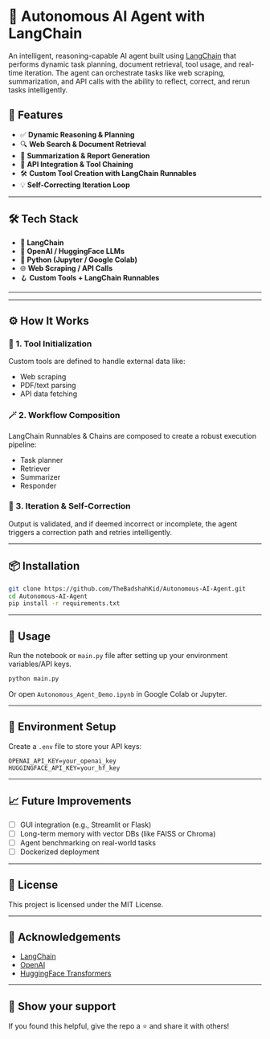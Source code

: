
# 🤖 Autonomous AI Agent with LangChain

An intelligent, reasoning-capable AI agent built using [LangChain](https://www.langchain.com/) that performs dynamic task planning, document retrieval, tool usage, and real-time iteration. The agent can orchestrate tasks like web scraping, summarization, and API calls with the ability to reflect, correct, and rerun tasks intelligently.



## 🧠 Features

- ✅ **Dynamic Reasoning & Planning**
- 🔍 **Web Search & Document Retrieval**
- 🧾 **Summarization & Report Generation**
- 🔗 **API Integration & Tool Chaining**
- 🛠️ **Custom Tool Creation with LangChain Runnables**
- 💡 **Self-Correcting Iteration Loop**

---

## 🛠️ Tech Stack

- 🧠 **LangChain**
- 💬 **OpenAI / HuggingFace LLMs**
- 📜 **Python (Jupyter / Google Colab)**
- 🌐 **Web Scraping / API Calls**
- 🪝 **Custom Tools + LangChain Runnables**

---



---

## ⚙️ How It Works

### 🧩 1. Tool Initialization
Custom tools are defined to handle external data like:
- Web scraping
- PDF/text parsing
- API data fetching

### 🪄 2. Workflow Composition
LangChain Runnables & Chains are composed to create a robust execution pipeline:
- Task planner
- Retriever
- Summarizer
- Responder

### 🔁 3. Iteration & Self-Correction
Output is validated, and if deemed incorrect or incomplete, the agent triggers a correction path and retries intelligently.

---

## 📦 Installation

```bash
git clone https://github.com/TheBadshahKid/Autonomous-AI-Agent.git
cd Autonomous-AI-Agent
pip install -r requirements.txt
````

---

## 🧪 Usage

Run the notebook or `main.py` file after setting up your environment variables/API keys.

```bash
python main.py
```

Or open `Autonomous_Agent_Demo.ipynb` in Google Colab or Jupyter.

---

## 🔐 Environment Setup

Create a `.env` file to store your API keys:

```
OPENAI_API_KEY=your_openai_key
HUGGINGFACE_API_KEY=your_hf_key
```

---

## 📈 Future Improvements

* [ ] GUI integration (e.g., Streamlit or Flask)
* [ ] Long-term memory with vector DBs (like FAISS or Chroma)
* [ ] Agent benchmarking on real-world tasks
* [ ] Dockerized deployment

---

## 📄 License

This project is licensed under the MIT License.

---

## 🙌 Acknowledgements

* [LangChain](https://www.langchain.com/)
* [OpenAI](https://openai.com/)
* [HuggingFace Transformers](https://huggingface.co/transformers)

---

## 🌟 Show your support

If you found this helpful, give the repo a ⭐ and share it with others!

```


